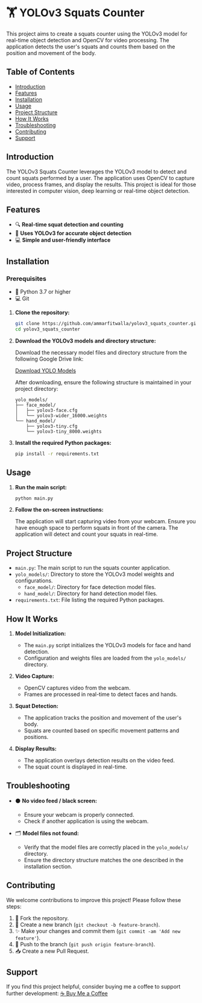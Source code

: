 # 🏋️ YOLOv3 Squats Counter

This project aims to create a squats counter using the YOLOv3 model for real-time object detection and OpenCV for video processing. The application detects the user's squats and counts them based on the position and movement of the body.

## Table of Contents

- [Introduction](#introduction)
- [Features](#features)
- [Installation](#installation)
- [Usage](#usage)
- [Project Structure](#project-structure)
- [How It Works](#how-it-works)
- [Troubleshooting](#troubleshooting)
- [Contributing](#contributing)
- [Support](#support)

## Introduction

The YOLOv3 Squats Counter leverages the YOLOv3 model to detect and count squats performed by a user. The application uses OpenCV to capture video, process frames, and display the results. This project is ideal for those interested in computer vision, deep learning or real-time object detection.

## Features

- 🔍 **Real-time squat detection and counting**
- 🧠 **Uses YOLOv3 for accurate object detection**
- 💻 **Simple and user-friendly interface**

## Installation

### Prerequisites

- 🐍 Python 3.7 or higher
- 💻 Git

1. **Clone the repository:**

    ```bash
    git clone https://github.com/ammarfitwalla/yolov3_squats_counter.git
    cd yolov3_squats_counter
    ```

2. **Download the YOLOv3 models and directory structure:**

    Download the necessary model files and directory structure from the following Google Drive link:

    [Download YOLO Models](https://drive.google.com/drive/folders/1pjyX2TGglypkEijmC6d7zZdnvvt92GhT?usp=sharing)

    After downloading, ensure the following structure is maintained in your project directory:

    ```
    yolo_models/
    ├── face_model/
    │   ├── yolov3-face.cfg
    │   └── yolov3-wider_16000.weights
    └── hand_model/
        ├── yolov3-tiny.cfg
        └── yolov3-tiny_8000.weights
    ```

3. **Install the required Python packages:**

    ```bash
    pip install -r requirements.txt
    ```

## Usage

1. **Run the main script:**

    ```bash
    python main.py
    ```

2. **Follow the on-screen instructions:**

    The application will start capturing video from your webcam. Ensure you have enough space to perform squats in front of the camera. The application will detect and count your squats in real-time.

## Project Structure

- `main.py`: The main script to run the squats counter application.
- `yolo_models/`: Directory to store the YOLOv3 model weights and configurations.
  - `face_model/`: Directory for face detection model files.
  - `hand_model/`: Directory for hand detection model files.
- `requirements.txt`: File listing the required Python packages.

## How It Works

1. **Model Initialization:**
   - The `main.py` script initializes the YOLOv3 models for face and hand detection. 
   - Configuration and weights files are loaded from the `yolo_models/` directory.

2. **Video Capture:**
   - OpenCV captures video from the webcam.
   - Frames are processed in real-time to detect faces and hands.

3. **Squat Detection:**
   - The application tracks the position and movement of the user's body.
   - Squats are counted based on specific movement patterns and positions.

4. **Display Results:**
   - The application overlays detection results on the video feed.
   - The squat count is displayed in real-time.

## Troubleshooting

- ⚫ **No video feed / black screen:**
  - Ensure your webcam is properly connected.
  - Check if another application is using the webcam.

- 🗂️ **Model files not found:**
  - Verify that the model files are correctly placed in the `yolo_models/` directory.
  - Ensure the directory structure matches the one described in the installation section.

## Contributing

We welcome contributions to improve this project! Please follow these steps:

1. 🍴 Fork the repository.
2. 🌿 Create a new branch (`git checkout -b feature-branch`).
3. ✨ Make your changes and commit them (`git commit -am 'Add new feature'`).
4. 🔄 Push to the branch (`git push origin feature-branch`).
5. 📥 Create a new Pull Request.

## Support
If you find this project helpful, consider buying me a coffee to support further development:
[☕ Buy Me a Coffee](https://buymeacoffee.com/ammarfitwalla)